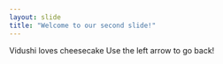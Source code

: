 ```yaml
---
layout: slide
title: "Welcome to our second slide!"
---
```

Vidushi loves cheesecake
Use the left arrow to go back!
